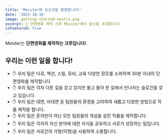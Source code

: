 ```yaml
---
title: 'Meister에 오신것을 환영합니다!'
date: '2022-10-16'
image: getting-started-nextjs.png
excerpt: 🎥 단편영화 제작 크루 Meister에서 당신을 초대합니다!
isFeatured: true
---
```


Meister는  **단편영화를 제작하는 크루입니다!**.

## 우리는 이런 일을 합니다!

- ✋ 우리 팀은 다큐, 액션, 스릴, 뮤비, 교육 다양한 장르를 소화하며 30분 이내의 단편영화를 제작합니다.
- ✋ 우리 팀은 각자 다른 길을 걷고 있지만 돌고 돌아 한 길에서 만나자는 슬로건을 갖고 있습니다.
- ✋ 우리 팀은 대면, 비대면 등 팀원들의 환경을 고려하여 새롭고 다양한 방법으로 작품 제작을 합니다.
- ✋ 우리 팀은 혼자만이 아닌 모든 팀원들의 개성을 살린 작품을 제작합니다.
- ✋ 우리 팀은 각자의 자신 분야에 대한 지식을 공유하고 서로가 성장하는 팀입니다.
- ✋ 우리 팀은 서로간의 가명(익명)을 사용하여 소통합니다.
